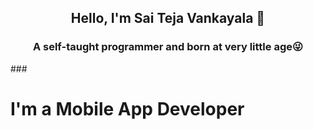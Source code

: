 <h2 align="center">Hello, I'm <B>Sai Teja Vankayala</B> 👋</H2>
<h3 align="center">A self-taught programmer and born at very little age😜</h3>
### <H1> I'm a Mobile App Developer</h1>
<!--
**saitejavankayala/saitejavankayala** is a ✨ _special_ ✨ repository because its `README.md` (this file) appears on your GitHub profile.

Here are some ideas to get you started:

- 🔭 I’m currently working on ...
- 🌱 I’m currently learning ...
- 👯 I’m looking to collaborate on ...
- 🤔 I’m looking for help with ...
- 💬 Ask me about ...
- 📫 How to reach me: ...
- 😄 Pronouns: ...
- ⚡ Fun fact: ...
-->
<a href="https://github.com/saitejavankayala">

<a href="https://github.com/saitejavankayala">
  <img align="center" src="https://github-readme-stats.anuraghazra1.vercel.app/api/top-langs/?username=saitejavankayala&layout=compact&theme=radical" />
</a>
